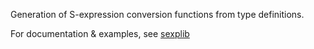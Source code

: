 Generation of S-expression conversion functions from type definitions.

For documentation & examples, see [sexplib](https://github.com/janestreet/sexplib)
